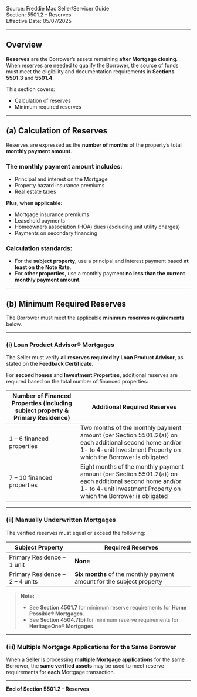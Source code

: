 Source: Freddie Mac Seller/Servicer Guide  
Section: 5501.2 – Reserves  
Effective Date: 05/07/2025  

---

## Overview  

**Reserves** are the Borrower’s assets remaining **after Mortgage closing**.  
When reserves are needed to qualify the Borrower, the source of funds must meet the eligibility and documentation requirements in **Sections 5501.3** and **5501.4**.  

This section covers:  
- Calculation of reserves  
- Minimum required reserves  

---

## (a) Calculation of Reserves  

Reserves are expressed as the **number of months** of the property’s total **monthly payment amount**.  

### The monthly payment amount includes:
- Principal and interest on the Mortgage  
- Property hazard insurance premiums  
- Real estate taxes  

**Plus, when applicable:**
- Mortgage insurance premiums  
- Leasehold payments  
- Homeowners association (HOA) dues (excluding unit utility charges)  
- Payments on secondary financing  

### Calculation standards:
- For the **subject property**, use a principal and interest payment based **at least on the Note Rate**.  
- For **other properties**, use a monthly payment **no less than the current monthly payment amount**.  

---

## (b) Minimum Required Reserves  

The Borrower must meet the applicable **minimum reserves requirements** below.  

---

### (i) Loan Product Advisor® Mortgages  

The Seller must verify **all reserves required by Loan Product Advisor**, as stated on the **Feedback Certificate**.  

For **second homes** and **Investment Properties**, additional reserves are required based on the total number of financed properties:  

| Number of Financed Properties (including subject property & Primary Residence) | Additional Required Reserves |
|---------------------------------------------------------------------------------|-------------------------------|
| 1 – 6 financed properties | Two months of the monthly payment amount (per Section 5501.2(a)) on each additional second home and/or 1- to 4-unit Investment Property on which the Borrower is obligated |
| 7 – 10 financed properties | Eight months of the monthly payment amount (per Section 5501.2(a)) on each additional second home and/or 1- to 4-unit Investment Property on which the Borrower is obligated |

---

### (ii) Manually Underwritten Mortgages  

The verified reserves must equal or exceed the following:  

| Subject Property | Required Reserves |
|------------------|------------------|
| Primary Residence – 1 unit | **None** |
| Primary Residence – 2 – 4 units | **Six months** of the monthly payment amount for the subject property |

> **Note:**  
> - See **Section 4501.7** for minimum reserve requirements for **Home Possible® Mortgages**.  
> - See **Section 4504.7(b)** for minimum reserve requirements for **HeritageOne® Mortgages**.  

---

### (iii) Multiple Mortgage Applications for the Same Borrower  

When a Seller is processing **multiple Mortgage applications** for the same Borrower, the **same verified assets** may be used to meet reserve requirements for **each** Mortgage transaction.  

---

**End of Section 5501.2 – Reserves**
